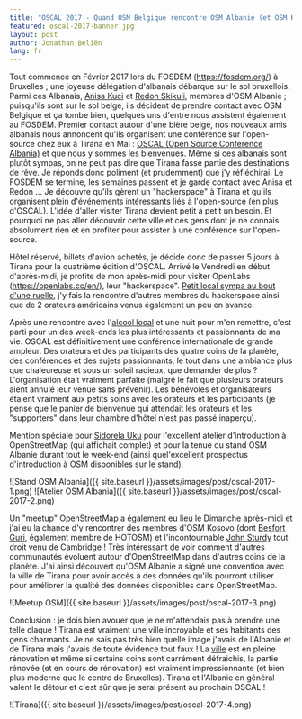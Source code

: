 ```yaml
---
title: "OSCAL 2017 - Quand OSM Belgique rencontre OSM Albanie (et OSM Kosovo)"
featured: oscal-2017-banner.jpg
layout: post
author: Jonathan Beliën
lang: fr
---
```


Tout commence en Février 2017 lors du FOSDEM (https://fosdem.org/) à Bruxelles ; une joyeuse délégation d'albanais débarque sur le sol bruxellois. Parmi ces Albanais, [Anisa Kuci](http://www.openstreetmap.org/user/AnisKoutsi) et [Redon Skikuli](http://www.openstreetmap.org/user/Leeturtle), membres d'OSM Albanie ; puisqu'ils sont sur le sol belge, ils décident de prendre contact avec OSM Belgique et ça tombe bien, quelques uns d'entre nous assistent également au FOSDEM.
Premier contact autour d'une bière belge, nos nouveaux amis albanais nous annoncent qu'ils organisent une conférence sur l'open-source chez eux à Tirana en Mai : [OSCAL (Open Source Conference Albania)](<https://oscal.openlabs.cc/>) et que nous y sommes les bienvenues. Même si ces albanais sont  plutôt sympas, on ne peut pas dire que Tirana fasse partie des destinations de rêve. Je réponds donc poliment (et prudemment) que j'y réfléchirai.
Le FOSDEM se termine, les semaines passent et je garde contact avec Anisa et Redon … Je découvre qu'ils gèrent un "hackerspace" à Tirana et qu'ils organisent plein d'événements intéressants liés à l'open-source (en plus d'OSCAL). L'idée d'aller visiter Tirana devient petit à petit un besoin. Et pourquoi ne pas aller découvrir cette ville et ces gens dont je ne connais absolument rien et en profiter pour assister à une conférence sur l'open-source.

Hôtel réservé, billets d'avion achetés, je décide donc de passer 5 jours à Tirana pour la quatrième édition d'OSCAL.
Arrivé le Vendredi en début d'après-midi, je profite de mon après-midi pour visiter OpenLabs (<https://openlabs.cc/en/>), leur "hackerspace". [Petit local sympa au bout d'une ruelle](http://www.openstreetmap.org/node/3862545877), j'y fais la rencontre d'autres membres du hackerspace ainsi que de 2 orateurs américains venus également un peu en avance.

Après une rencontre avec l'[alcool local](https://fr.wikipedia.org/wiki/Rakija) et une nuit pour m'en remettre, c'est parti pour un des week-ends les plus intéressants et passionnants de ma vie. OSCAL est définitivement une conférence internationale de grande ampleur. Des orateurs et des participants des quatre coins de la planète, des conférences et des sujets passionnants, le tout dans une ambiance plus que chaleureuse et sous un soleil radieux, que demander de plus ?
L'organisation était vraiment parfaite (malgré le fait que plusieurs orateurs aient annulé leur venue sans prévenir). Les bénévoles et organisateurs étaient vraiment aux petits soins avec les orateurs et les participants (je pense que le panier de bienvenue qui attendait les orateurs et les "supporters" dans leur chambre d'hôtel n'est pas passé inaperçu).

Mention spéciale pour [Sidorela Uku](http://www.openstreetmap.org/user/Sidorela) pour l'excellent atelier d'introduction à OpenStreetMap (qui affichait complet) et pour la tenue du stand OSM Albanie durant tout le week-end (ainsi quel'excellent prospectus d'introduction à OSM disponibles sur le stand).

![Stand OSM Albania]({{ site.baseurl }}/assets/images/post/oscal-2017-1.png)
![Atelier OSM Albania]({{ site.baseurl }}/assets/images/post/oscal-2017-2.png)

Un "meetup" OpenStreetMap a également eu lieu le Dimanche après-midi et j'ai eu la chance d'y rencontrer des membres d'OSM Kosovo (dont [Besfort Guri](http://www.openstreetmap.org/user/BesfortGuri), également membre de HOTOSM) et l'incontournable [John Sturdy](http://www.openstreetmap.org/user/HillWithSmallFields) tout droit venu de Cambridge ! Très intéressant de voir comment d'autres communautés évoluent autour d'OpenStreetMap dans d'autres coins de la planète.
J'ai ainsi découvert qu'OSM Albanie a signé une convention avec la ville de Tirana pour avoir accès à des données qu'ils pourront utiliser pour améliorer la qualité des données disponibles dans OpenStreetMap.

![Meetup OSM]({{ site.baseurl }}/assets/images/post/oscal-2017-3.png)

Conclusion : je dois bien avouer que je ne m'attendais pas à prendre une telle claque ! Tirana est vraiment une ville incroyable et ses habitants des gens charmants.
Je ne sais pas très bien quelle image j'avais de l'Albanie et de Tirana mais j'avais de toute évidence tout faux ! La [ville](http://www.openstreetmap.org/relation/1250106) est en pleine rénovation et même si certains coins sont carrément défraichis, la partie rénovée (et en cours de rénovation) est vraiment impressionnante (et bien plus moderne que le centre de Bruxelles). Tirana et l'Albanie en général valent le détour et c'est sûr que je serai présent au prochain OSCAL !

![Tirana]({{ site.baseurl }}/assets/images/post/oscal-2017-4.png)
